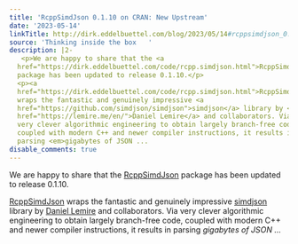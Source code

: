 ```yaml
---
title: 'RcppSimdJson 0.1.10 on CRAN: New Upstream'
date: '2023-05-14'
linkTitle: http://dirk.eddelbuettel.com/blog/2023/05/14#rcppsimdjson_0.1.10
source: 'Thinking inside the box   '
description: |2-
   <p>We are happy to share that the <a
  href="https://dirk.eddelbuettel.com/code/rcpp.simdjson.html">RcppSimdJson</a>
  package has been updated to release 0.1.10.</p>
  <p><a
  href="https://dirk.eddelbuettel.com/code/rcpp.simdjson.html">RcppSimdJson</a>
  wraps the fantastic and genuinely impressive <a
  href="https://github.com/simdjson/simdjson">simdjson</a> library by <a
  href="https://lemire.me/en/">Daniel Lemire</a> and collaborators. Via
  very clever algorithmic engineering to obtain largely branch-free code,
  coupled with modern C++ and newer compiler instructions, it results in
  parsing <em>gigabytes of JSON ...
disable_comments: true
---
```

 <p>We are happy to share that the <a
href="https://dirk.eddelbuettel.com/code/rcpp.simdjson.html">RcppSimdJson</a>
package has been updated to release 0.1.10.</p>
<p><a
href="https://dirk.eddelbuettel.com/code/rcpp.simdjson.html">RcppSimdJson</a>
wraps the fantastic and genuinely impressive <a
href="https://github.com/simdjson/simdjson">simdjson</a> library by <a
href="https://lemire.me/en/">Daniel Lemire</a> and collaborators. Via
very clever algorithmic engineering to obtain largely branch-free code,
coupled with modern C++ and newer compiler instructions, it results in
parsing <em>gigabytes of JSON ...